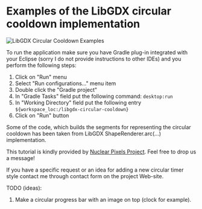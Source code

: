 # Examples of the LibGDX circular cooldown implementation

![LibGDX Circular Cooldown Examples](https://github.com/serhiy/libgdx-circular-cooldown/blob/master/circular-cooldown.png)

To run the application make sure you have Gradle plug-in integrated with your Eclipse (sorry I do not provide instructions to other IDEs) and you perform the following steps:
1. Click on "Run" menu
2. Select "Run configurations..." menu item
3. Double click the "Gradle project"
4. In "Gradle Tasks" field put the following command: `desktop:run`
5. In "Working Directory" field put the following entry `${workspace_loc:/libgdx-circular-cooldown}`
6. Click on "Run" button

Some of the code, which builds the segments for representing the circular cooldown has been taken from LibGDX ShapeRenderer.arc(...) implementation.

This tutorial is kindly provided by [Nuclear Pixels Project](www.nuclearpixels.com). Feel free to drop us a message!

If you have a specific request or an idea for adding a new circular timer style contact me through contact form on the project Web-site.

TODO (ideas):
1. Make a circular progress bar with an image on top (clock for example).